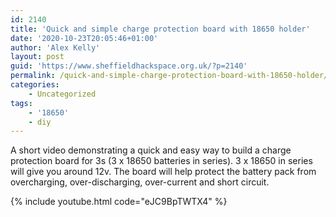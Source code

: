 ```yaml
---
id: 2140
title: 'Quick and simple charge protection board with 18650 holder'
date: '2020-10-23T20:05:46+01:00'
author: 'Alex Kelly'
layout: post
guid: 'https://www.sheffieldhackspace.org.uk/?p=2140'
permalink: /quick-and-simple-charge-protection-board-with-18650-holder/
categories:
    - Uncategorized
tags:
    - '18650'
    - diy
---
```


A short video demonstrating a quick and easy way to build a charge protection board for 3s (3 x 18650 batteries in series). 3 x 18650 in series will give you around 12v. The board will help protect the battery pack from overcharging, over-discharging, over-current and short circuit.

{% include youtube.html code="eJC9BpTWTX4" %}